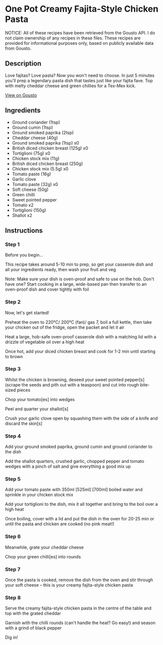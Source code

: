 # One Pot Creamy Fajita-Style Chicken Pasta

NOTICE: All of these recipes have been retrieved from the Gousto API. I do not claim ownership of any recipes in these files. These recipes are provided for informational purposes only, based on publicly available data from Gousto.

## Description

Love fajitas? Love pasta? Now you won't need to choose. In just 5 minutes you'll prep a legendary pasta dish that tastes just like your fajita fave. Top with melty cheddar cheese and green chillies for a Tex-Mex kick. 

[View on Gousto](https://www.gousto.co.uk/recipes/cookbook/one-pot-creamy-fajita-style-chicken-pasta)

## Ingredients

- Ground coriander (1tsp)
- Ground cumin (1tsp)
- Ground smoked paprika (2tsp)
- Cheddar cheese (40g)
- Ground smoked paprika (1tsp) x0
- British diced chicken breast (125g) x0
- Tortiglioni (75g) x0
- Chicken stock mix (11g)
- British diced chicken breast (250g)
- Chicken stock mix (5.5g) x0
- Tomato paste (16g)
- Garlic clove
- Tomato paste (32g) x0
- Soft cheese (50g)
- Green chilli
- Sweet pointed pepper
- Tomato x2
- Tortiglioni (150g)
- Shallot x2

## Instructions


### Step 1

Before you begin...

This recipe takes around 5-10 min to prep, so get your casserole dish and all your ingredients ready, then wash your fruit and veg

Note: Make sure your dish is oven-proof and safe to use on the hob. Don't have one? Start cooking in a large, wide-based pan then transfer to an oven-proof dish and cover tightly with foil


### Step 2

Now, let's get started!

Preheat the oven to 220°C/ 200°C (fan)/ gas 7, boil a full kettle, then take your chicken out of the fridge, open the packet and let it air

Heat a large, hob-safe oven-proof casserole dish with a matching lid with a drizzle of vegetable oil over a high heat

Once hot, add your diced chicken breast and cook for 1-2 min until starting to brown


### Step 3

Whilst the chicken is browning, deseed your sweet pointed pepper[s]<span class="text-danger"> </span>(scrape the seeds and pith out with a teaspoon) and cut into rough bite-sized pieces

Chop your tomato[es] into wedges

Peel and quarter your shallot[s]

Crush your garlic clove open by squashing them with the side of a knife and discard the skin[s]


### Step 4

Add your ground smoked paprika, ground cumin and ground coriander to the dish

Add the shallot quarters, crushed garlic, chopped pepper and tomato wedges with a pinch of salt and give everything a good mix up


### Step 5

Add your tomato paste with 350ml <span class="text-purple">[525ml]</span> <span class="text-danger">[700ml]</span> boiled water and sprinkle in your chicken stock mix

Add your tortiglioni to the dish, mix it all together and bring to the boil over a high heat

Once boiling, cover with a lid and put the dish in the oven for 20-25 min or until the pasta and chicken are cooked (no pink meat!)


### Step 6

Meanwhile, grate your cheddar cheese

Chop your green chilli[es] into rounds


### Step 7

Once the pasta is cooked, remove the dish from the oven and stir through your soft cheese – this is your creamy fajita-style chicken pasta

### Step 8

Serve the creamy fajita-style chicken pasta in the centre of the table and top with the grated cheddar

Garnish with the chilli rounds (can't handle the heat? Go easy!) and season with a grind of black pepper

Dig in!

